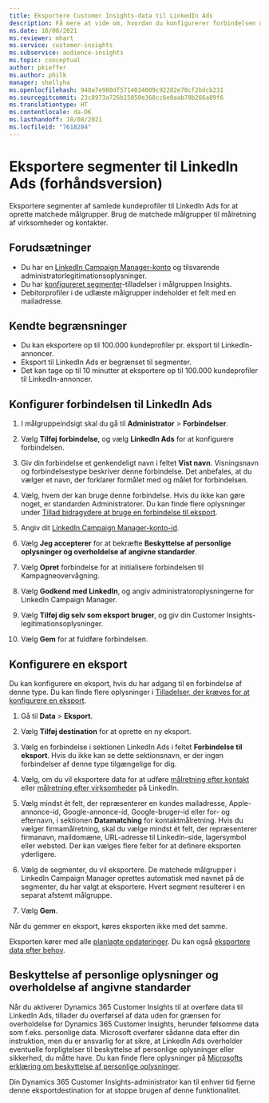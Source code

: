 ```yaml
---
title: Eksportere Customer Insights-data til LinkedIn Ads
description: Få mere at vide om, hvordan du konfigurerer forbindelsen og eksporterer til LinkedIn Ads.
ms.date: 10/08/2021
ms.reviewer: mhart
ms.service: customer-insights
ms.subservice: audience-insights
ms.topic: conceptual
author: pkieffer
ms.author: philk
manager: shellyha
ms.openlocfilehash: 948a7e980df5714034009c92282e78cf2bdcb231
ms.sourcegitcommit: 23c8973a726b15050e368cc6e0aab78b266a89f6
ms.translationtype: HT
ms.contentlocale: da-DK
ms.lasthandoff: 10/08/2021
ms.locfileid: "7618284"
---
```

# <a name="export-segments-to-linkedin-ads-preview"></a>Eksportere segmenter til LinkedIn Ads (forhåndsversion)

Eksportere segmenter af samlede kundeprofiler til LinkedIn Ads for at oprette matchede målgrupper. Brug de matchede målgrupper til målretning af virksomheder og kontakter.

## <a name="prerequisites"></a>Forudsætninger

-   Du har en [LinkedIn Campaign Manager-konto](https://business.linkedin.com/marketing-solutions/ads) og tilsvarende administratorlegitimationsoplysninger.
-   Du har [konfigureret segmenter](segments.md)-tilladelser i målgruppen Insights.
-   Debitorprofiler i de udlæste målgrupper indeholder et felt med en mailadresse.

## <a name="known-limitations"></a>Kendte begrænsninger

- Du kan eksportere op til 100.000 kundeprofiler pr. eksport til LinkedIn-annoncer.
- Eksport til LinkedIn Ads er begrænset til segmenter.
- Det kan tage op til 10 minutter at eksportere op til 100.000 kundeprofiler til LinkedIn-annoncer. 

## <a name="set-up-the-connection-to-linkedin-ads"></a>Konfigurer forbindelsen til LinkedIn Ads

1. I målgruppeindsigt skal du gå til **Administrator** > **Forbindelser**.

1. Vælg **Tilføj forbindelse**, og vælg **LinkedIn Ads** for at konfigurere forbindelsen.

1. Giv din forbindelse et genkendeligt navn i feltet **Vist navn**. Visningsnavn og forbindelsestype beskriver denne forbindelse. Det anbefales, at du vælger et navn, der forklarer formålet med og målet for forbindelsen.

1. Vælg, hvem der kan bruge denne forbindelse. Hvis du ikke kan gøre noget, er standarden Administratorer. Du kan finde flere oplysninger under [Tillad bidragydere at bruge en forbindelse til eksport](connections.md#allow-contributors-to-use-a-connection-for-exports).

1. Angiv dit [LinkedIn Campaign Manager-konto-id](https://www.linkedin.com/help/lms/answer/a424270).

1. Vælg **Jeg accepterer** for at bekræfte **Beskyttelse af personlige oplysninger og overholdelse af angivne standarder**.

1. Vælg **Opret** forbindelse for at initialisere forbindelsen til Kampagneovervågning.

1. Vælg **Godkend med LinkedIn**, og angiv administratoroplysningerne for LinkedIn Campaign Manager.

1. Vælg **Tilføj dig selv som eksport bruger**, og giv din Customer Insights-legitimationsoplysninger.

1. Vælg **Gem** for at fuldføre forbindelsen.

## <a name="configure-an-export"></a>Konfigurere en eksport

Du kan konfigurere en eksport, hvis du har adgang til en forbindelse af denne type. Du kan finde flere oplysninger i [Tilladelser, der kræves for at konfigurere en eksport](export-destinations.md#set-up-a-new-export).

1. Gå til **Data** > **Eksport**.

1. Vælg **Tilføj destination** for at oprette en ny eksport.

1. Vælg en forbindelse i sektionen LinkedIn Ads i feltet **Forbindelse til eksport**. Hvis du ikke kan se dette sektionsnavn, er der ingen forbindelser af denne type tilgængelige for dig.

1. Vælg, om du vil eksportere data for at udføre [målretning efter kontakt](https://business.linkedin.com/marketing-solutions/ad-targeting/contact-targeting) eller [målretning efter virksomheder](https://business.linkedin.com/marketing-solutions/ad-targeting/account-targeting) på LinkedIn. 

1. Vælg mindst ét felt, der repræsenterer en kundes mailadresse, Apple-annonce-id, Google-annonce-id, Google-bruger-id eller for- og efternavn, i sektionen **Datamatching** for kontaktmålretning. Hvis du vælger firmamålretning, skal du vælge mindst ét felt, der repræsenterer firmanavn, maildomæne, URL-adresse til LinkedIn-side, lagersymbol eller websted. Der kan vælges flere felter for at definere eksporten yderligere. 

1. Vælg de segmenter, du vil eksportere. De matchede målgrupper i LinkedIn Campaign Manager oprettes automatisk med navnet på de segmenter, du har valgt at eksportere. Hvert segment resulterer i en separat afstemt målgruppe. 

1. Vælg **Gem**.

Når du gemmer en eksport, køres eksporten ikke med det samme.

Eksporten kører med alle [planlagte opdateringer](system.md#schedule-tab). Du kan også [eksportere data efter behov](export-destinations.md#run-exports-on-demand). 


## <a name="data-privacy-and-compliance"></a>Beskyttelse af personlige oplysninger og overholdelse af angivne standarder

Når du aktiverer Dynamics 365 Customer Insights til at overføre data til LinkedIn Ads, tillader du overførsel af data uden for grænsen for overholdelse for Dynamics 365 Customer Insights, herunder følsomme data som f.eks. personlige data. Microsoft overfører sådanne data efter din instruktion, men du er ansvarlig for at sikre, at LinkedIn Ads overholder eventuelle forpligtelser til beskyttelse af personlige oplysninger eller sikkerhed, du måtte have. Du kan finde flere oplysninger på [Microsofts erklæring om beskyttelse af personlige oplysninger](https://go.microsoft.com/fwlink/?linkid=396732).

Din Dynamics 365 Customer Insights-administrator kan til enhver tid fjerne denne eksportdestination for at stoppe brugen af denne funktionalitet.
